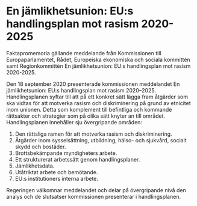 # En jämlikhetsunion: EU:s handlingsplan mot rasism 2020-2025

Faktapromemoria gällande meddelande från Kommissionen till Europaparlamentet, Rådet, Europeiska ekonomiska och sociala kommittén samt Regionkommittén En jämlikhetsunion: EU:s handlingsplan mot rasism 2020\-2025\.

Den 18 september 2020 presenterade kommissionen meddelandet En
jämlikhetsunion: EU:s handlingsplan mot rasism 2020–2025\. Handlingsplanen syftar till att på ett konkret sätt lägga fram åtgärder som ska vidtas för att motverka rasism och diskriminering på grund av etnicitet inom unionen. Detta som komplement till befintliga och kommande rättsakter och strategier som på olika sätt knyter an till området. Handlingsplanen innehåller sju övergripande områden:

1. Den rättsliga ramen för att motverka rasism och diskriminering.
2. Åtgärder inom sysselsättning, utbildning, hälso\- och sjukvård, socialt skydd och bostäder.
3. Brottsbekämpande myndigheters arbete.
4. Ett strukturerat arbetssätt genom handlingsplaner.
5. Jämlikhetsdata.
6. Utåtriktat arbete och bemötande.
7. EU:s institutioners interna arbete.

Regeringen välkomnar meddelandet och delar på övergripande nivå den analys och de slutsatser kommissionen presenterar i handlingsplanen.
